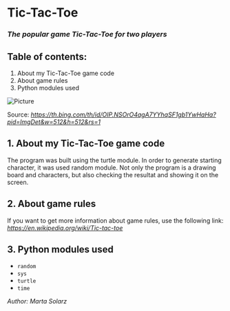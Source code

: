 # Tic-Tac-Toe #
### *The popular game Tic-Tac-Toe for two players* ###

## Table of contents: ##
1. About my Tic-Tac-Toe game code
2. About game rules
3. Python modules used

![Picture](https://th.bing.com/th/id/OIP.NSOrO4agA7YYhqSF1gb1YwHaHa?pid=ImgDet&w=512&h=512&rs=1)

Source: *https://th.bing.com/th/id/OIP.NSOrO4agA7YYhqSF1gb1YwHaHa?pid=ImgDet&w=512&h=512&rs=1*

## 1. About my Tic-Tac-Toe game code ##

The program was built using the turtle module. In order to generate starting character, it was used random module. Not only the program is a drawing board and characters, but also checking the resultat and showing it on the screen.

## 2. About game rules ##

If you want to get more information about game rules, use the following link: *https://en.wikipedia.org/wiki/Tic-tac-toe*

## 3. Python modules used ##

- ```random```
- ```sys```
- ```turtle```
- ```time```

*Author: Marta Solarz*
